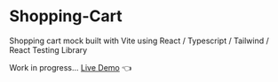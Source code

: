 # Shopping-Cart

Shopping cart mock built with Vite using React / Typescript / Tailwind / React Testing Library

Work in progress...
[Live Demo](https://shopping-cart-mariuszciaston.netlify.app/) :point_left: <br><br>


